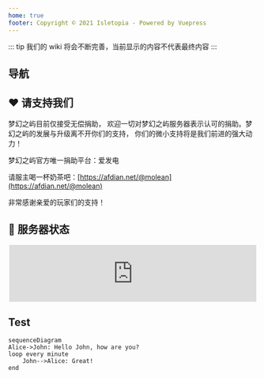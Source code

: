 ```yaml
---
home: true
footer: Copyright © 2021 Isletopia - Powered by Vuepress
---
```



<!-- <center><img :src="$withBase('/assets/img/island_b.png')" alt="islet" style="zoom:50%;"/></center> -->
::: tip
我们的 wiki 将会不断完善，当前显示的内容不代表最终内容
:::

<!-- ## 导航
- [简单介绍](guide/introduction.html)
- [常见问题](guide/faq.html)
- [新手教学](guide/tutorial.html)
- [材料获取](guide/material.html)
- [魔改内容](guide/modification.html) -->

## 导航
<html>
  <nav-card>
      <nav-card-item href="/guide/introduction.html">
        <template v-slot:icon>😃</template>
        <template v-slot:text>简单介绍</template>
      </nav-card-item>
    <nav-card-item href="guide/faq.html">
      <template v-slot:icon>🤔</template>
      <template v-slot:text>常见问题</template>
    </nav-card-item>
    <nav-card-item href="guide/tutorial.html">
      <template v-slot:icon>🐣</template>
      <template v-slot:text>新手教学</template>
    </nav-card-item>
    <nav-card-item href="guide/material.html">
      <template v-slot:icon>💎</template>
      <template v-slot:text>材料获取</template>
    </nav-card-item>
    <nav-card-item href="guide/modification.html">
      <template v-slot:icon>💊</template>
      <template v-slot:text>魔改内容</template>
    </nav-card-item>
  </nav-card>
</html>

## ❤️ 请支持我们

梦幻之屿目前仅接受无偿捐助， 欢迎一切对梦幻之屿服务器表示认可的捐助。梦幻之屿的发展与升级离不开你们的支持， 你们的微小支持将是我们前进的强大动力！

梦幻之屿官方唯一捐助平台：爱发电

请服主喝一杯奶茶吧：[https://afdian.net/@molean](https://afdian.net/@molean)

非常感谢亲爱的玩家们的支持！



## 📡 服务器状态

<html>
<center>
<iframe style="width:500px;height:115px;max-width:100%;border:none;display:block;" src="https://namemc.com/server/play.molean.com/embed" width="728" height="90"></iframe>
</center>
</html>

## Test
 
```mermaid
sequenceDiagram
Alice->John: Hello John, how are you?
loop every minute
    John-->Alice: Great!
end
```